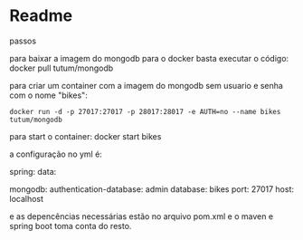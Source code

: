 # Readme

passos

para baixar a imagem do mongodb para o docker basta executar o código: docker pull tutum/mongodb

para criar um container com a imagem do mongodb sem usuario e senha com o nome "bikes": 

`docker run -d -p 27017:27017 -p 28017:28017 -e AUTH=no --name bikes tutum/mongodb`

para start o container: docker start bikes

a configuração no yml é:

spring:
  data:

mongodb:
  authentication-database: admin
  database: bikes
  port: 27017
  host: localhost

e as depencências necessárias estão no arquivo pom.xml e o maven e spring boot toma conta do resto.
